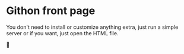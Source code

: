 # Githon front page

You don't need to install or customize anything extra, just run a simple server or if you want, just open the HTML file.

:pig:
